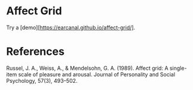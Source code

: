 # Affect Grid

Try a [demo][https://earcanal.github.io/affect-grid/].

# References

Russel, J. A., Weiss, A., & Mendelsohn, G. A. (1989). Affect grid: A single-item scale of pleasure and arousal. Journal of Personality and Social Psychology, 57(3), 493–502.
